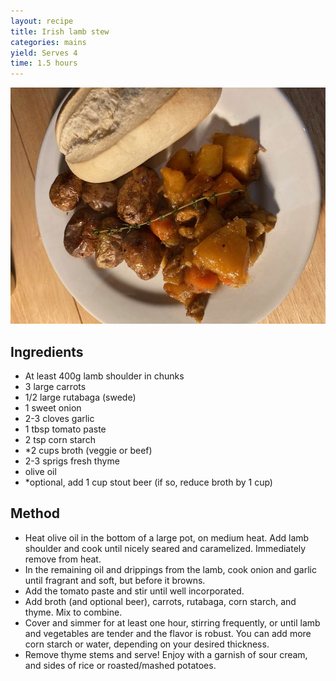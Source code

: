 ```yaml
---
layout: recipe
title: Irish lamb stew
categories: mains
yield: Serves 4
time: 1.5 hours
---
```

![](/images/img_0914.jpeg)

## Ingredients

* At least 400g lamb shoulder in chunks
* 3 large carrots
* 1/2 large rutabaga (swede)
* 1 sweet onion
* 2-3 cloves garlic
* 1 tbsp tomato paste
* 2 tsp corn starch
* \*2 cups broth (veggie or beef)
* 2-3 sprigs fresh thyme
* olive oil
* \*optional, add 1 cup stout beer (if so, reduce broth by 1 cup)

## Method

* Heat olive oil in the bottom of a large pot, on medium heat. Add lamb shoulder and cook until nicely seared and caramelized. Immediately remove from heat. 
* In the remaining oil and drippings from the lamb, cook onion and garlic until fragrant and soft, but before it browns. 
* Add the tomato paste and stir until well incorporated. 
* Add broth (and optional beer), carrots, rutabaga, corn starch, and thyme. Mix to combine.
* Cover and simmer for at least one hour, stirring frequently, or until lamb and vegetables are tender and the flavor is robust. You can add more corn starch or water, depending on your desired thickness.
* Remove thyme stems and serve! Enjoy with a garnish of sour cream, and sides of rice or roasted/mashed potatoes.